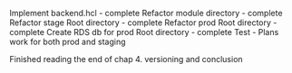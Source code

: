 Implement backend.hcl - complete
Refactor module directory - complete
Refactor stage Root directory - complete
Refactor prod Root directory - complete
Create RDS db for prod Root directory - complete
Test - Plans work for both prod and staging

Finished reading the end of chap 4. versioning and conclusion